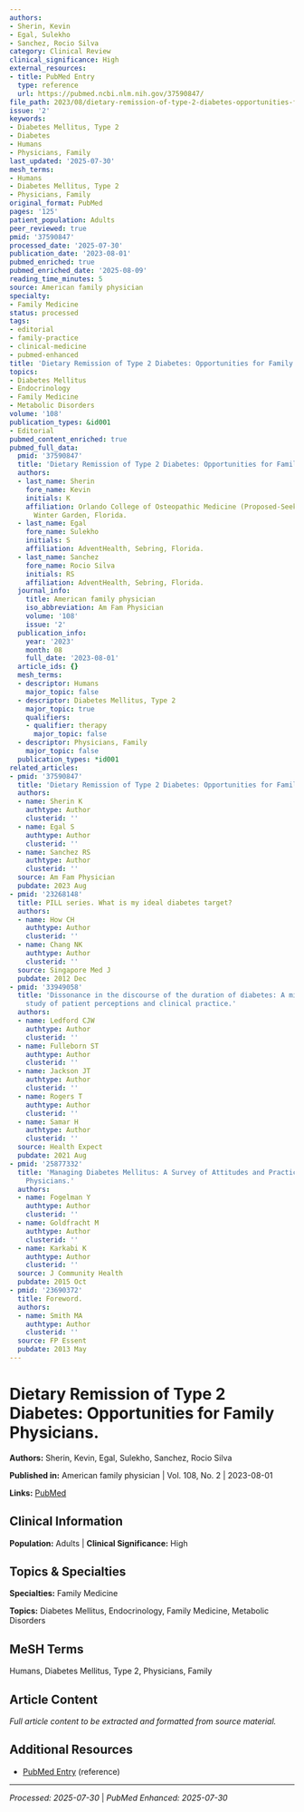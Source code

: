 ```yaml
---
authors:
- Sherin, Kevin
- Egal, Sulekho
- Sanchez, Rocio Silva
category: Clinical Review
clinical_significance: High
external_resources:
- title: PubMed Entry
  type: reference
  url: https://pubmed.ncbi.nlm.nih.gov/37590847/
file_path: 2023/08/dietary-remission-of-type-2-diabetes-opportunities-for-famil.md
issue: '2'
keywords:
- Diabetes Mellitus, Type 2
- Diabetes
- Humans
- Physicians, Family
last_updated: '2025-07-30'
mesh_terms:
- Humans
- Diabetes Mellitus, Type 2
- Physicians, Family
original_format: PubMed
pages: '125'
patient_population: Adults
peer_reviewed: true
pmid: '37590847'
processed_date: '2025-07-30'
publication_date: '2023-08-01'
pubmed_enriched: true
pubmed_enriched_date: '2025-08-09'
reading_time_minutes: 5
source: American family physician
specialty:
- Family Medicine
status: processed
tags:
- editorial
- family-practice
- clinical-medicine
- pubmed-enhanced
title: 'Dietary Remission of Type 2 Diabetes: Opportunities for Family Physicians.'
topics:
- Diabetes Mellitus
- Endocrinology
- Family Medicine
- Metabolic Disorders
volume: '108'
publication_types: &id001
- Editorial
pubmed_content_enriched: true
pubmed_full_data:
  pmid: '37590847'
  title: 'Dietary Remission of Type 2 Diabetes: Opportunities for Family Physicians.'
  authors:
  - last_name: Sherin
    fore_name: Kevin
    initials: K
    affiliation: Orlando College of Osteopathic Medicine (Proposed-Seeking Accreditation),
      Winter Garden, Florida.
  - last_name: Egal
    fore_name: Sulekho
    initials: S
    affiliation: AdventHealth, Sebring, Florida.
  - last_name: Sanchez
    fore_name: Rocio Silva
    initials: RS
    affiliation: AdventHealth, Sebring, Florida.
  journal_info:
    title: American family physician
    iso_abbreviation: Am Fam Physician
    volume: '108'
    issue: '2'
  publication_info:
    year: '2023'
    month: 08
    full_date: '2023-08-01'
  article_ids: {}
  mesh_terms:
  - descriptor: Humans
    major_topic: false
  - descriptor: Diabetes Mellitus, Type 2
    major_topic: true
    qualifiers:
    - qualifier: therapy
      major_topic: false
  - descriptor: Physicians, Family
    major_topic: false
  publication_types: *id001
related_articles:
- pmid: '37590847'
  title: 'Dietary Remission of Type 2 Diabetes: Opportunities for Family Physicians.'
  authors:
  - name: Sherin K
    authtype: Author
    clusterid: ''
  - name: Egal S
    authtype: Author
    clusterid: ''
  - name: Sanchez RS
    authtype: Author
    clusterid: ''
  source: Am Fam Physician
  pubdate: 2023 Aug
- pmid: '23268148'
  title: PILL series. What is my ideal diabetes target?
  authors:
  - name: How CH
    authtype: Author
    clusterid: ''
  - name: Chang NK
    authtype: Author
    clusterid: ''
  source: Singapore Med J
  pubdate: 2012 Dec
- pmid: '33949058'
  title: 'Dissonance in the discourse of the duration of diabetes: A mixed methods
    study of patient perceptions and clinical practice.'
  authors:
  - name: Ledford CJW
    authtype: Author
    clusterid: ''
  - name: Fulleborn ST
    authtype: Author
    clusterid: ''
  - name: Jackson JT
    authtype: Author
    clusterid: ''
  - name: Rogers T
    authtype: Author
    clusterid: ''
  - name: Samar H
    authtype: Author
    clusterid: ''
  source: Health Expect
  pubdate: 2021 Aug
- pmid: '25877332'
  title: 'Managing Diabetes Mellitus: A Survey of Attitudes and Practices Among Family
    Physicians.'
  authors:
  - name: Fogelman Y
    authtype: Author
    clusterid: ''
  - name: Goldfracht M
    authtype: Author
    clusterid: ''
  - name: Karkabi K
    authtype: Author
    clusterid: ''
  source: J Community Health
  pubdate: 2015 Oct
- pmid: '23690372'
  title: Foreword.
  authors:
  - name: Smith MA
    authtype: Author
    clusterid: ''
  source: FP Essent
  pubdate: 2013 May
---
```


# Dietary Remission of Type 2 Diabetes: Opportunities for Family Physicians.

**Authors:** Sherin, Kevin, Egal, Sulekho, Sanchez, Rocio Silva

**Published in:** American family physician | Vol. 108, No. 2 | 2023-08-01

**Links:** [PubMed](https://pubmed.ncbi.nlm.nih.gov/37590847/)

## Clinical Information

**Population:** Adults | **Clinical Significance:** High

## Topics & Specialties

**Specialties:** Family Medicine

**Topics:** Diabetes Mellitus, Endocrinology, Family Medicine, Metabolic Disorders

## MeSH Terms

Humans, Diabetes Mellitus, Type 2, Physicians, Family

## Article Content

*Full article content to be extracted and formatted from source material.*

## Additional Resources

- [PubMed Entry](https://pubmed.ncbi.nlm.nih.gov/37590847/) (reference)

---

*Processed: 2025-07-30* | *PubMed Enhanced: 2025-07-30*
